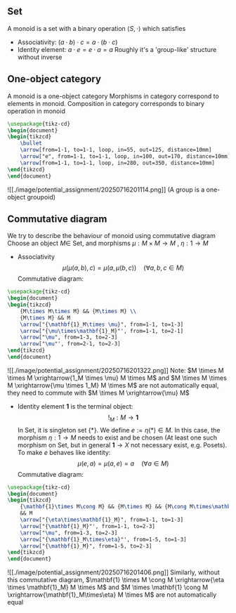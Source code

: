 ## Set 
A monoid is a set with a binary operation $\langle S,\cdot \rangle$ which satisfies
- Associativity: $(a \cdot b) \cdot c=a \cdot(b \cdot c)$ 
- Identity element: $a\cdot e=e\cdot a=a$
Roughly it's a 'group-like' structure without inverse 

## One-object category
A monoid is a one-object category
Morphisms in category correspond to elements in monoid.
Composition in category corresponds to binary operation in monoid
```tikz
\usepackage{tikz-cd}
\begin{document}
\begin{tikzcd}
	\bullet
	\arrow[from=1-1, to=1-1, loop, in=55, out=125, distance=10mm]
	\arrow["e", from=1-1, to=1-1, loop, in=100, out=170, distance=10mm]
	\arrow[from=1-1, to=1-1, loop, in=280, out=350, distance=10mm]
\end{tikzcd}
\end{document}
```
![[./image/potential_assignment/20250716201114.png]]
(A group is a one-object groupoid)

## Commutative diagram 
We try to describe the behaviour of monoid using commutative diagram 
Choose an object $M \in$ Set, and morphisms $\mu: M \times M \rightarrow M$ , $\eta: 1 \rightarrow M$
- Associativity
$$\mu(\mu(a, b), c)=\mu(a, \mu(b, c)) \quad(\forall a, b, c \in M)$$
Commutative diagram:
```tikz
\usepackage{tikz-cd}
\begin{document}
\begin{tikzcd}
	{M\times M\times M} && {M\times M} \\
	{M\times M} && M
	\arrow["{\mathbf{1}_M\times \mu}", from=1-1, to=1-3]
	\arrow["{\mu\times\mathbf{1}_M}"', from=1-1, to=2-1]
	\arrow["\mu", from=1-3, to=2-3]
	\arrow["\mu"', from=2-1, to=2-3]
\end{tikzcd}
\end{document}
```
![[./image/potential_assignment/20250716201322.png]]
Note: $M \times M \times M \xrightarrow{1_M \times \mu} M \times M$ and $M \times M \times M \xrightarrow{\mu \times 1_M} M \times M$ are not automatically equal, they need to commute with $M \times M \xrightarrow{\mu} M$

- Identity element
$\mathbf{1}$ is the terminal object: 
$$!_M: M \rightarrow \mathbf{1}$$
In Set, it is singleton set $\{*\}$. 
We define $e:=\eta(*) \in M$. In this case, the morphism $\eta: 1 \rightarrow M$ needs to exist and be chosen (At least one such morphism on Set, but in general $\mathbf{1}\rightarrow X$ not necessary exist, e.g. Posets). 
To make $e$ behaves like identity:
$$\mu(e, a)=\mu(a, e)=a \quad(\forall a \in M)$$
Commutative diagram:
```tikz
\usepackage{tikz-cd}
\begin{document}
\begin{tikzcd}
	{\mathbf{1}\times M\cong M} && {M\times M} && {M\cong M\times\mathbf{1}} \\
	&& M
	\arrow["{\eta\times\mathbf{1}_M}", from=1-1, to=1-3]
	\arrow["{\mathbf{1}_M}"', from=1-1, to=2-3]
	\arrow["\mu", from=1-3, to=2-3]
	\arrow["{\mathbf{1}_M\times\eta}"', from=1-5, to=1-3]
	\arrow["{\mathbf{1}_M}", from=1-5, to=2-3]
\end{tikzcd}
\end{document}
```
![[./image/potential_assignment/20250716201406.png]]
Similarly, without this commutative diagram, $\mathbf{1} \times M \cong M \xrightarrow{\eta \times \mathbf{1}_M} M \times M$ and $M \times \mathbf{1} \cong M \xrightarrow{\mathbf{1}_M\times\eta} M \times M$ are not automatically equal
